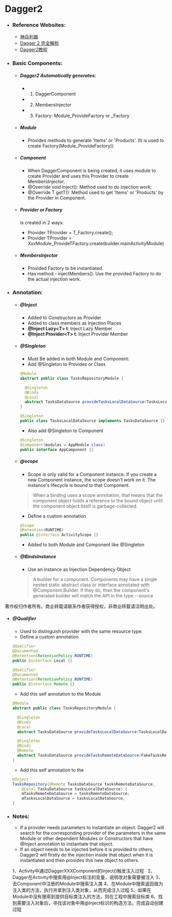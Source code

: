 # Dagger2

- ### Reference Websites:
  + [神兵利器](https://blog.csdn.net/mq2553299/article/details/73414710)
  + [Dagger 2 完全解析](https://www.jianshu.com/p/26d9f99ea3bb)
  + [Dagger2教程](https://blog.csdn.net/u010961631/article/details/72625715)

- ### Basic Components:
  
  + ##### Dagger2 Automatically generates:
    + 1. DaggerComponent
    + 2. MembersInjector
    + 3. Factory: Module_ProvideFactory or _Factory

  + ##### Module
    + Provides methods to generate 'Items' or 'Products'. (It is used to create Factory(Module_ProvideFactory))
   
  + ##### Component
    + When DaggerComponent is being created, it uses module to create Provider<T> and uses this Provider<T> to create MembersInjector.
    + @Override void inject(): Method used to do injection work;
    + @Override T getT(): Method used to get 'Items' or 'Products' by the Provider in Component.

  + ##### Provider or Factory
    is created in 2 ways:
    + Provider<T> TProvider = T_Factory.create();
    + Provider<T> TProvider = XxxModule_ProvideTFactory.create(builder.mainActivityModule)

  + ##### MembersInjector
    + Provided Factory to be instantiated.
    + Has method - injectMembers(): Use the provided Factory to do the actual injection work.

- ### Annotation:

  + ##### @Inject
    + Added to Constructors as Provider
    + Added to class members as Injection Places
    + **@Inject Lazy\<T\> t**: Inject Lazy Member
    + **@Inject Provider\<T\> t**: Inject Provider Member

  + ##### @Singleton
    + Must Be added in both Module and Component:
    + Add \@Singleton to Provides or Class
    ```java
    @Module
    abstract public class TasksRepositoryModule {

      @Singleton
      @Binds
      @Local
      abstract TasksDataSource provideTasksLocalDataSource(TasksLocalDataSource dataSource);
    }
    
    @Singleton
    public class TasksLocalDataSource implements TasksDataSource {}
    ```
    
    + Also add \@Singleton to Component
    ```java
    @Singleton
    @Component(modules = AppModule.class)
    public interface AppComponent {}
    ```
  
  + ##### @scope
    + Scope is only valid for a Component instance. If you create a new Component instance, the scope doesn't work on it. The instance's lifecycle is bound to that Component.
    > When a binding uses a scope annotation, that means that the component object holds a reference to the bound object until the component object itself is garbage-collected.

    + Define a custom annotation
    ```java
    @Scope
    @Retention(RUNTIME)
    public @interface ActivityScope {}
    ```
    + Added to both Module and Component like \@Singleton

  + ##### @BindsInstance
    + Use an instance as Injection Dependency Object
    > A builder for a component. Components may have a single nested static abstract class or interface annotated with @Component.Builder. If they do, then the component's generated builder will match the API in the type.--source
    

著作权归作者所有。商业转载请联系作者获得授权，非商业转载请注明出处。
  
  + ##### @Qualifier
    + Used to distinguish provider with the same resource type.
    + Define a custom annotation
    ```java
    @Qualifier
    @Documented
    @Retention(RetentionPolicy.RUNTIME)
    public @interface Local {}
    ```
    
    ```java
    @Qualifier
    @Documented
    @Retention(RetentionPolicy.RUNTIME)
    public @interface Remote {}
    ```
  
    + Add this self annotation to the Module
    ```java
    @Module
    abstract public class TasksRepositoryModule {

      @Singleton
      @Binds
      @Local
      abstract TasksDataSource provideTasksLocalDataSource(TasksLocalDataSource dataSource);

      @Singleton
      @Binds
      @Remote
      abstract TasksDataSource provideTasksRemoteDataSource(FakeTasksRemoteDataSource dataSource); 
    }
    ```
    
    + Add this  self annotation to the 
    ```java
    @Inject
    TasksRepository(@Remote TasksDataSource tasksRemoteDataSource,
        @Local TasksDataSource tasksLocalDataSource) {
        mTasksRemoteDataSource = tasksRemoteDataSource;
        mTasksLocalDataSource = tasksLocalDataSource;
    }
    ```

- ### Notes:

  + If a provider needs parameters to instantiate an object. Dagger2 will search for the corresponding provider of the parameters in the same Module or other dependent Modules or Constructors that have @Inject annotation to instantiate that object.
  + If an object needs to be injected before it is provided to others, Dagger2 will firstly do the injection inside that object when it is instantiated and then provides this new object to others.


  1、Activity中通过DaggerXXXComponent的Inject()触发注入过程
  2、Dagger在Activity中搜索用@Inject标注的变量，说明改对象需要被注入
  3、去Component中注册的Module中搜索注入类
  4、在Module中搜索返回值为注入类的方法，执行并拿到注入类对象，从而完成注入过程
  5、如果在Module中没有搜索到提供目标类注入的方法，则在工程中搜索目标类
  6、找到需要注入对象后，寻找该对象中用@Inject标识的构造方法，完成自动创建过程